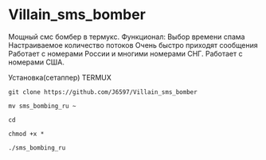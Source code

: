 # Villain_sms_bomber

Мощный смс бомбер в термукс.
Функционал:
 Выбор времени спама
 Настраиваемое количество потоков
 Очень быстро приходят сообщения
 Работает с номерами России и многими номерами СНГ.
 Работает с номерами США.

Установка(сетаппер) TERMUX

`git clone https://github.com/J6597/Villain_sms_bomber`

`mv sms_bombing_ru ~`

`cd`

`chmod +x *`

`./sms_bombing_ru`

